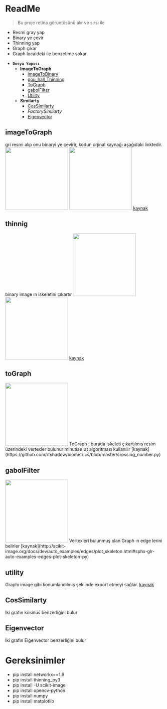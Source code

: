 # ReadMe

> Bu proje retina görüntüsünü alır ve sırsı ile

* Resmi gray yap
* Binary ye çevir
* Thinning yap
* Graph çıkar
* Graph localdeki ile benzetime sokar



- **`Dosya Yapısı`**
    - **ImageToGraph**
      - [imageToBinary](#imageToGraph)  
      - [gou_hall_Thinning](#thinnig)
      - [ToGraph](#toGraph)
      - [gabolFilter](#gabolFilter)
      - [Utility](#utility)
    - **Similarty**
      - [CosSimilarty](#CosSimilarty)
      - _FactorySimilarty_
      - [Eigenvector](#Eigenvector)
    


## imageToGraph
gri resmi alıp onu binaryi ye çevirir, kodun orjinal kaynağı aşağıdaki linktedir. 
<img src="https://github.com/cantek41/RetinaRecognition/blob/master/image/A01_1.jpg" width="200">
<img src="https://github.com/cantek41/RetinaRecognition/blob/master/image/A01_1_bloodvessel.jpg" width="200">
[kaynak](https://github.com/getsanjeev/retina-features/blob/master/bloodvessels.py)

## thinnig
binary image ın iskeletini çıkartır
<img src="https://github.com/cantek41/RetinaRecognition/blob/master/image/wwws4.png" width="200">
<img src="https://github.com/cantek41/RetinaRecognition/blob/master/image/graphh.png" width="200">
[kaynak](https://github.com/tastyminerals/thinning_py3)

## toGraph
<img src="https://github.com/cantek41/RetinaRecognition/blob/master/image/wwwsde.png" width="200">
ToGraph : burada iskeleti çıkartılmış resim üzerindeki vertexler bulunur
minutiae_at algoritması kullanılır
[kaynak](https://github.com/rtshadow/biometrics/blob/master/crossing_number.py)

## gabolFilter
<img src="https://github.com/cantek41/RetinaRecognition/blob/master/image/wwwsd.png" width="200">
Vertexleri bulunmuş olan Graph ın edge lerini belirler
[kaynak](http://scikit-image.org/docs/dev/auto_examples/edges/plot_skeleton.html#sphx-glr-auto-examples-edges-plot-skeleton-py)

## utility
Graphı image gibi konumlandılmış şeklinde export etmeyi sağlar.
[kaynak](https://github.com/05dirnbe/nefi.git)

## CosSimilarty
İki grafın kosinus benzerliğini bulur

## Eigenvector
İki grafın Eigenvector benzerliğini bulur 


# Gereksinimler
* pip install networkx==1.9
* pip install thinning_py3
* pip install -U scikit-image
* pip install opencv-python
* pip install numpy
* pip install matplotlib

